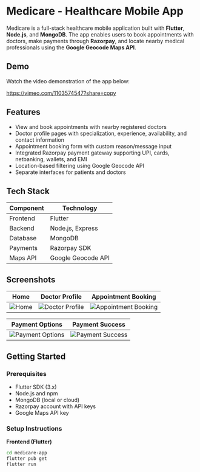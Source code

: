# Medicare - Healthcare Mobile App

Medicare is a full-stack healthcare mobile application built with **Flutter**, **Node.js**, and **MongoDB**. The app enables users to book appointments with doctors, make payments through **Razorpay**, and locate nearby medical professionals using the **Google Geocode Maps API**.

## Demo

Watch the video demonstration of the app below:

https://vimeo.com/1103574547?share=copy

## Features

- View and book appointments with nearby registered doctors
- Doctor profile pages with specialization, experience, availability, and contact information
- Appointment booking form with custom reason/message input
- Integrated Razorpay payment gateway supporting UPI, cards, netbanking, wallets, and EMI
- Location-based filtering using Google Geocode API
- Separate interfaces for patients and doctors

## Tech Stack

| Component   | Technology         |
|------------|--------------------|
| Frontend   | Flutter             |
| Backend    | Node.js, Express    |
| Database   | MongoDB             |
| Payments   | Razorpay SDK        |
| Maps API   | Google Geocode API  |

## Screenshots

| Home | Doctor Profile | Appointment Booking |
|------|----------------|---------------------|
| ![Home](https://github.com/user-attachments/assets/00446edd-a1c3-4d5d-b4b5-5f3bcde05248) | ![Doctor Profile](https://github.com/user-attachments/assets/1eafb8b5-cc61-44f1-8c9f-c4fcba7d1bc2) | ![Appointment Booking](https://github.com/user-attachments/assets/d611495d-2aec-449c-92b6-168b38d98374) |

| Payment Options | Payment Success |
|------------------|----------------|
| ![Payment Options](https://github.com/user-attachments/assets/5c6a3fc2-5c77-4f8b-9405-e5b7ab07c568) | ![Payment Success](https://github.com/user-attachments/assets/ed582ba4-d0ef-4bba-b52c-79700e691bea) |


## Getting Started

### Prerequisites

- Flutter SDK (3.x)
- Node.js and npm
- MongoDB (local or cloud)
- Razorpay account with API keys
- Google Maps API key

### Setup Instructions

**Frontend (Flutter)**

```bash
cd medicare-app
flutter pub get
flutter run

